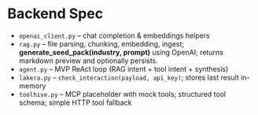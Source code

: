 # Backend Spec

- `openai_client.py` – chat completion & embeddings helpers
- `rag.py` – file parsing, chunking, embedding, ingest; **generate_seed_pack(industry, prompt)** using OpenAI; returns markdown preview and optionally persists.
- `agent.py` – MVP ReAct loop (RAG intent + tool intent + synthesis)
- `lakera.py` – `check_interaction(payload, api_key)`; stores last result in-memory
- `toolhive.py` – MCP placeholder with mock tools; structured tool schema; simple HTTP tool fallback
